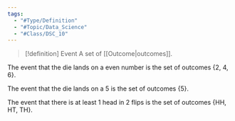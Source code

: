 ```yaml
---
tags:
  - "#Type/Definition"
  - "#Topic/Data_Science"
  - "#Class/DSC_10"
---
```


> [!definition] Event
> A set of [[Outcome|outcomes]].

The event that the die lands on a even number is the set of
outcomes {2, 4, 6}.  

The event that the die lands on a 5 is the set of outcomes {5}.  

The event that there is at least 1 head in 2 flips is the set of
outcomes {HH, HT, TH}.